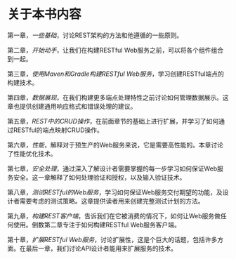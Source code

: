# 关于本书内容

第一章，*一些基础*，讨论REST架构的方法和他遵循的一些原则。

第二章，*开始动手*，让我们在构建RESTful Web服务之前，可以将各个组件组合到一起。

第三章，*使用Maven和Gradle构建RESTful Web服务*，学习创建RESTful端点的构建技术。

第四章，*数据展现*，在我们构建更多端点处理特性之前讨论如何管理数据展示。这章也提供创建通用响应格式和错误处理的建议。

第五章，*REST中的CRUD操作*，在前面章节的基础上进行扩展，并学习了如何通过RESTful的端点映射CRUD操作。

第六章，*性能*，解释对于预生产的Web服务来说，它是需要高性能的。本章讨论了性能优化技术。

第七章，*安全处理*，通过深入了解设计者需要掌握的每一步学习如何保证Web服务安全。这一章解释了如何处理验证和授权，以及输入验证技术。

第八章，*测试RESTful的Web服务*，学习如何保证Web服务交付期望的功能，及设计者需要考虑的测试策略。这章提供读者用来创建完整测试计划的方法。

第九章，*构建REST客户端*，告诉我们在它被消费的情况下，如何让Web服务做任何使用。倒数第二章专注于如何构建RESTful Web服务客户端。

第十章，*扩展RESTful Web服务*，讨论扩展性，这是个巨大的话题，包括许多方面。在最后一章，我们讨论API设计者能用来扩展服务的技术。
